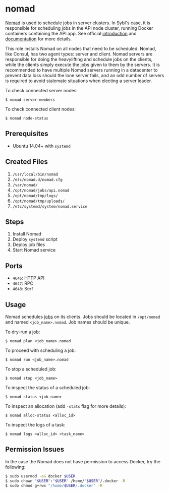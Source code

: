 # nomad

[Nomad](https://www.nomadproject.io) is used to schedule jobs in server clusters. In Sybl's case, it is responsible for scheduling jobs in the API node cluster, running Docker containers containing the API app. See official [introduction](https://www.nomadproject.io/intro/) and [documentation](https://www.nomadproject.io/docs/index.html) for more details.

This role installs Nomad on all nodes that need to be scheduled. Nomad, like Consul, has two agent types: server and client. Nomad servers are responsible for doing the heavylifting and schedule jobs on the clients, while the clients simply execute the jobs given to them by the servers. It is recommended to have multiple Nomad servers running in a datacenter to prevent data loss should the lone server fails, and an odd number of servers is required to avoid stalemate situations when electing a server leader.

To check connected server nodes:

```
$ nomad server-members
```

To check connected client nodes:

```
$ nomad node-status
```

## Prerequisites

- Ubuntu 14.04+ with `systemd`

## Created Files

1. `/usr/local/bin/nomad`
2. `/etc/nomad.d/nomad.cfg`
3. `/var/nomad/`
4. `/opt/nomad/jobs/api.nomad`
5. `/opt/nomad/tmp/logs/`
6. `/opt/nomad/tmp/uploads/`
7. `/etc/systemd/system/nomad.service`

## Steps

1. Install Nomad
2. Deploy `systemd` script
3. Deploy job files
4. Start Nomad service

## Ports

- `4646`: HTTP API
- `4647`: RPC
- `4648`: Serf

## Usage

Nomad schedules [jobs](https://www.nomadproject.io/docs/job-specification/index.html) on its clients. Jobs should be located in `/opt/nomad` and named `<job_name>.nomad`. Job names should be unique.

To dry-run a job:

```
$ nomad plan <job_name>.nomad
```

To proceed with scheduling a job:

```
$ nomad run <job_name>.nomad
```

To stop a scheduled job:

```
$ nomad stop <job_name>
```

To inspect the status of a scheduled job:

```
$ nomad status <job_name>
```

To inspect an allocation (add `-stats` flag for more details):

```
$ nomad alloc-status <alloc_id>
```

To inspect the logs of a task:

```
$ nomad logs <alloc_id> <task_name>
```

## Permission Issues

In the case the Nomad does not have permission to access Docker, try the following:

```sh
$ sudo usermod -aG docker $USER
$ sudo chown "$USER":"$USER" /home/"$USER"/.docker -R
$ sudo chmod g+rwx "/home/$USER/.docker" -R
```